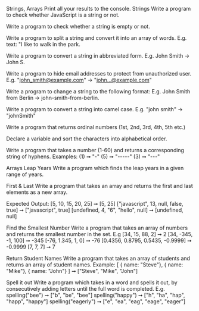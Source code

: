 Strings, Arrays
Print all your results to the console.
Strings
Write a program to check whether JavaScript is a string or not.

Write a program to check whether a string is empty or not.

Write a program to split a string and convert it into an array of words. E.g. text: "I like to walk in the park.

Write a program to convert a string in abbreviated form. E.g. John Smith -> John S.

Write a program to hide email addresses to protect from unauthorized user. E.g. "john_smith@example.com" -> "john...@example.com"

Write a program to change a string to the following format: E.g. John Smith from Berlin -> john-smith-from-berlin.

Write a program to convert a string into camel case. E.g. "john smith" -> "johnSmith"

Write a program that returns ordinal numbers (1st, 2nd, 3rd, 4th, 5th etc.)

Declare a variable and sort the characters into alphabetical order.

Write a program that takes a number (1-60) and returns a corresponding string of hyphens. Examples: (1) ➞ "-" (5) ➞ "-----" (3) ➞ "---"

Arrays
Leap Years Write a program which finds the leap years in a given range of years.

First & Last Write a program that takes an array and returns the first and last elements as a new array.

Expected Output: [5, 10, 15, 20, 25] ➞ [5, 25] ["javascript", 13, null, false, true] ➞ ["javascript", true] [undefined, 4, "6", "hello", null] ➞ [undefined, null]

Find the Smallest Number Write a program that takes an array of numbers and returns the smallest number in the set.
E.g [34, 15, 88, 2] ➞ 2 [34, -345, -1, 100] ➞ -345 [-76, 1.345, 1, 0] ➞ -76 [0.4356, 0.8795, 0.5435, -0.9999] ➞ -0.9999 [7, 7, 7] ➞ 7

Return Student Names Write a program that takes an array of students and returns an array of student names. Example: [ { name: "Steve"}, { name: "Mike"}, { name: "John"} ]
➞ ["Steve", "Mike", "John"]

Spell it out Write a program which takes in a word and spells it out, by consecutively adding letters until the full word is completed.
E.g. spelling("bee") ➞ ["b", "be", "bee"] spelling("happy") ➞ ["h", "ha", "hap", "happ", "happy"] spelling("eagerly") ➞ ["e", "ea", "eag", "eage", "eager"]